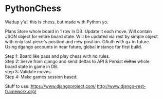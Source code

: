 # PythonChess
Wadup y'all this is chess, but made with Python yo.

Plans
  Store whole board in 1 row in DB.  Update it each move.  Will contain JSON object for entire board state. 
  Will be updated via rest by simple object with only last piece's position and new position.
  OAuth with g+ in future.  Using dgango accounts in near future, global instance for first build.
  
  
  Step 1: Board like pass and play chess with no rules.  
  Step 2: Serve from django and send deltas to API & Persist ~~deltas~~ whole board state in  game in DB.  
  step 3: Validate moves.  
  Step 4: Make games session based.  

Stuff to use:
https://www.djangoproject.com/
http://www.django-rest-framework.org/
